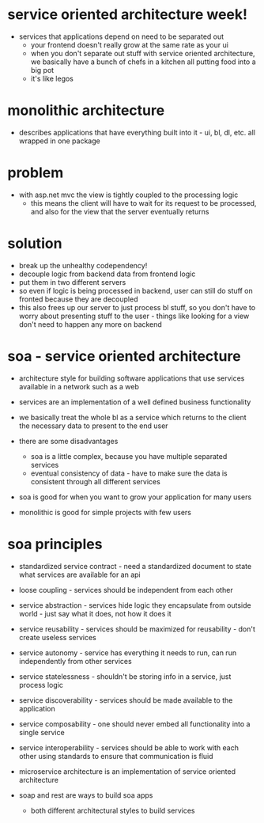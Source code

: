 # service oriented architecture week!
- services that applications depend on need to be separated out
    - your frontend doesn't really grow at the same rate as your ui
    - when you don't separate out stuff with service oriented architecture, we basically have a bunch of chefs in a kitchen all putting food into a big pot
    - it's like legos

# monolithic architecture
- describes applications that have everything built into it - ui, bl, dl, etc. all wrapped in one package
# problem
- with asp.net mvc the view is tightly coupled to the processing logic
    - this means the client will have to wait for its request to be processed, and also for the view that the server eventually returns
# solution
- break up the unhealthy codependency!
- decouple logic from backend data from frontend logic
- put them in two different servers
- so even if logic is being processed in backend, user can still do stuff on fronted because they are decoupled
- this also frees up our server to just process bl stuff, so you don't have to worry about presenting stuff to the user - things like looking for a view don't need to happen any more on backend


# soa - service oriented architecture
- architecture style for building software applications that use services available in a network such as a web
- services are an implementation of a well defined business functionality
- we basically treat the whole bl as a service which returns to the client the necessary data to present to the end user

- there are some disadvantages
    - soa is a little complex, because you have multiple separated services
    - eventual consistency of data - have to make sure the data is consistent through all different services
- soa is good for when you want to grow your application for many users
- monolithic is good for simple projects with few users

# soa principles
- standardized service contract - need a standardized document to state what services are available for an api
- loose coupling - services should be independent from each other
- service abstraction - services hide logic they encapsulate from outside world - just say what it does, not how it does it
- service reusability - services should be maximized for reusability - don't create useless services
- service autonomy - service has everything it needs to run, can run independently from other services
- service statelessness - shouldn't be storing info in a service, just process logic
- service discoverability - services should be made available to the application
- service composability - one should never embed all functionality into a single service
- service interoperability - services should be able to work with each other using standards to ensure that communication is fluid

- microservice architecture is an implementation of service oriented architecture

- soap and rest are ways to build soa apps
    - both different architectural styles to build services
